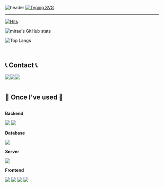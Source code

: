 ![header](https://capsule-render.vercel.app/api?type=waving&color=FF6E7F&text=&animation=twinkling&height=80)
[![Typing SVG](https://readme-typing-svg.demolab.com?font=Alkatra&weight=500&size=45&duration=3500&pause=3&color=FF6E7F&center=false&vCenter=false&multiline=true&repeat=true&width=1000&height=100&lines=Welcome+to+MIRAE's+GitHub!👋)](https://git.io/typing-svg)
 
<div align="left">

-------

[![Hits](https://hits.seeyoufarm.com/api/count/incr/badge.svg?url=https%3A%2F%2Fgithub.com%2Ffuture2ee&count_bg=%23FF7892&title_bg=%23555555&icon=&icon_color=%23E7E7E7&title=hits&edge_flat=false)](https://hits.seeyoufarm.com)

![mirae's GitHub stats](https://github-readme-stats.vercel.app/api?username=future2ee&show_icons=true&theme=dracula)



![Top Langs](https://github-readme-stats.vercel.app/api/top-langs/?username=future2ee&layout=compact)

<br>
<!--
## 💻 MIRAE's log 💻
<div style="display:flex; flex-direction:row;">
    <a href="https://velog.io/@mslcc458">
        <img src="https://img.shields.io/badge/Velog-20c997?style=for-the-badge&logo=Vimeo&logoColor=white"> 
    </a>
    <a href="https://www.notion.so/future2ee/62aa925ca65c417fbc6f89c8d17f34d6?pvs=4">
        <img src="https://img.shields.io/badge/portfolio-000000?style=for-the-badge&logo=notion&logoColor=white"> 
    </a>
  
 [![Velog's GitHub stats](https://velog-readme-stats.vercel.app/api?name=mslcc458)](https://github.com/mslcc458/velog-readme-stats)

</div><br>
-->

## 📞 Contact 📞
<div style="display:flex; flex-direction:row;">
    <a href="https://open.kakao.com/o/sNsdOQ2f">
        <img src="https://img.shields.io/badge/KakaoTalk-FFCD00?style=for-the-badge&logoColor=black&logo=KakaoTalk"> 
    </a>
    <a href="mailto:alfo5182@gmail.com">
        <img src="https://img.shields.io/badge/Gmail-EA4335?style=for-the-badge&logo=Gmail&logoColor=white"> 
    </a>
    <a href="https://www.instagram.com/earimeeel">
        <img src="https://img.shields.io/badge/Instagram-E4405F?style=for-the-badge&logo=Instagram&logoColor=white"> 
    </a>

</div><br>


## 🔨 Once I've used 🔨
<div style="display:flex; flex-direction:column; align-items:flex-start;">
    <!-- Backend -->
    <p><strong>Backend</strong></p>
    <div>
        <img src="https://img.shields.io/badge/Java-007396?style=for-the-badge&logo=Java&logoColor=white"> 
        <img src="https://img.shields.io/badge/Spring Boot-6DB33F?style=for-the-badge&logo=spring boot&logoColor=white"> 
    </div>
    <!-- Database -->
    <p><strong>Database</strong></p>
    <div>
        <img src="https://img.shields.io/badge/oracle-F80000?style=for-the-badge&logo=oracle&logoColor=white"> 
    </div>
    <!-- Server -->
    <p><strong>Server</strong></p>
    <div>
        <img src="https://img.shields.io/badge/apache tomcat-F8DC75?style=for-the-badge&logo=apachetomcat&logoColor=black">
    </div>
    <!-- Frontend -->
    <p><strong>Frontend</strong></p>
    <div>
        <img src="https://img.shields.io/badge/html5-E34F26?style=flat-square&logo=html5&logoColor=white"> 
        <img src="https://img.shields.io/badge/css-1572B6?style=flat-square&logo=css3&logoColor=white"> 
        <img src="https://img.shields.io/badge/javascript-F7DF1E?style=flat-square&logo=javascript&logoColor=black"> 
        <img src="https://img.shields.io/badge/bootstrap-7952B3?style=flat-square&logo=bootstrap&logoColor=white">
    </div>

</div>
